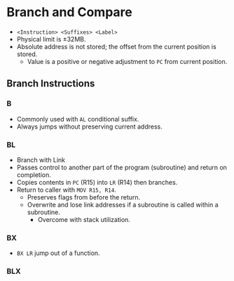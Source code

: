 <!--
  Author:  @NE- https://github.com/NE-
  Date:    2023 June 18
  Purpose: Branch and compare notes for 32-bit ARM assembly
-->

# Branch and Compare
- `<Instruction> <Suffixes> <Label>`
- Physical limit is ±32MB.
- Absolute address is not stored; the offset from the current position is stored.
  - Value is a positive or negative adjustment to `PC` from current position.

## Branch Instructions
### B
- Commonly used with `AL` conditional suffix.
- Always jumps without preserving current address.
### BL
- Branch with Link
- Passes control to another part of the program (subroutine) and return on completion.
- Copies contents in `PC` (R15) into `LR` (R14) then branches.
- Return to caller with `MOV R15, R14`.
  - Preserves flags from before the return.
  - Overwrite and lose link addresses if a subroutine is called within a subroutine.
    - Overcome with stack utilization.
<!--
  TODO
    Review Thumb code first
-->
### BX
- `BX LR` jump out of a function.
### BLX
